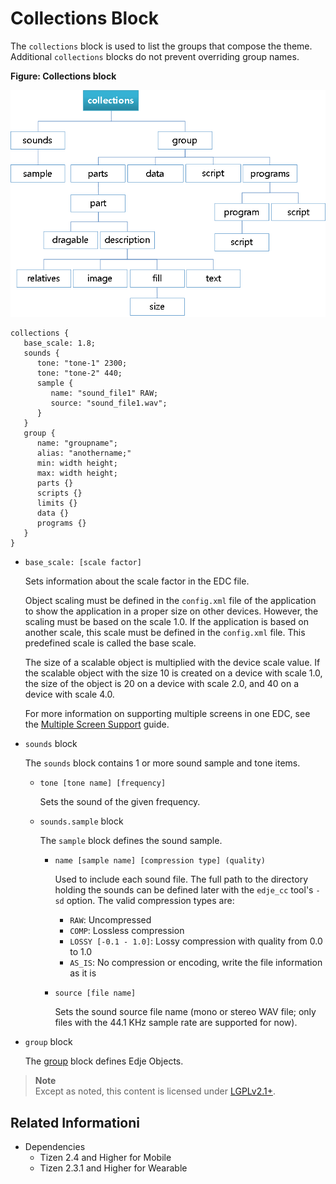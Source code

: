 # Collections Block

The `collections` block is used to list the groups that compose the theme. Additional `collections` blocks do not prevent overriding group names.

**Figure: Collections block**

![Collections block](./media/diagram_collections.png)

```
collections {
   base_scale: 1.8;
   sounds {
      tone: "tone-1" 2300;
      tone: "tone-2" 440;
      sample {
         name: "sound_file1" RAW;
         source: "sound_file1.wav";
      }
   }
   group {
      name: "groupname";
      alias: "anothername;"
      min: width height;
      max: width height;
      parts {}
      scripts {}
      limits {}
      data {}
      programs {}
   }
}
```

- `base_scale: [scale factor]`  

  Sets information about the scale factor in the EDC file.  

  Object scaling must be defined in the `config.xml` file of the application to show the application in a proper size on other devices. However, the scaling must be based on the scale 1.0. If the application is based on another scale, this scale must be defined in the `config.xml` file. This predefined scale is called the base scale.  

  The size of a scalable object is multiplied with the device scale value. If the scalable object with the size 10 is created on a device with scale 1.0, the size of the object is 20 on a device with scale 2.0, and 40 on a device with scale 4.0.  

  For more information on supporting multiple screens in one EDC, see the [Multiple Screen Support](./multiple-screens.md) guide.

- `sounds` block  

  The `sounds` block contains 1 or more sound sample and tone items.
  - `tone [tone name] [frequency]`  

    Sets the sound of the given frequency.

  - `sounds.sample` block  

    The `sample` block defines the sound sample.
    - `name [sample name] [compression type] (quality)`  

      Used to include each sound file. The full path to the directory holding the sounds can be defined later with the `edje_cc` tool's `-sd` option. The valid compression types are:	    
      - `RAW`: Uncompressed    
      - `COMP`: Lossless compression    
      - `LOSSY [-0.1 - 1.0]`: Lossy compression with quality from 0.0 to 1.0    
      - `AS_IS`: No compression or encoding, write the file information as it is

    - `source [file name]`  

      Sets the sound source file name (mono or stereo WAV file; only files with the 44.1 KHz sample rate are supported for now).

- `group` block  

  The [group](./learn-edc-group.md) block defines Edje Objects.

> **Note**	
> Except as noted, this content is licensed under [LGPLv2.1+](http://opensource.org/licenses/LGPL-2.1).

## Related Informationi
- Dependencies
  - Tizen 2.4 and Higher for Mobile
  - Tizen 2.3.1 and Higher for Wearable
